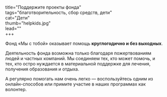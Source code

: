 title="Поддержите проекты фонда"   
tags="благотворительность, сбор средств, дети"    
cat="Дети"    
thumb="helpkids.jpg"    
lead=""    
+++  

Фонд «Мы с тобой» оказывает помощь **круглогодично и без выходных**.   

      
Деятельность фонда возможна только благодаря пожертвованиям людей и частных компаний. Мы соединяем тех, кто может помочь, и тех, кто остро нуждается в материальной поддержке для лечения, получения образования и отдыха. 

А регулярно помогать нам очень легко — воспользуйтесь одним из онлайн-способов или примите участие в наших программах как волонтер.   
 

